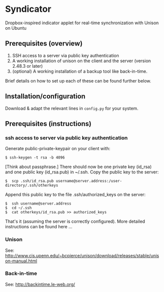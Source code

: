 # Syndicator
Dropbox-inspired indicator applet for real-time synchronization with Unison on Ubuntu 

## Prerequisites (overview)
1.  SSH access to a server via public key authentication
2.  A working installation of unison on the client and the server (version 2.48.3 or later)
3.  (optional) A working installation of a backup tool like back-in-time.

Brief details on how to set up each of these can be found further below.

## Installation/configuration

Download & adapt the relevant lines in `config.py` for your system.

## Prerequisites (instructions)
### ssh access to server via public key authentication
Generate public-private-keypair on your client with:
```
$ ssh-keygen -t rsa -b 4096
```
[Think about passphrase.]
There should now be one private key (id_rsa) and one public key (id_rsa.pub) in ~/.ssh.
Copy the public key to the server:
```
$  scp .ssh/id_rsa.pub username@server.address:/user-directory/.ssh/otherkeys
```
Append this public key to the file .ssh/authorized_keys on the server:
```
$  ssh username@server.address
$  cd ~/.ssh
$  cat otherkeys/id_rsa.pub >> authorized_keys
```
That's it (assuming the server is correctly configured).
More detailed instructions can be found here ...

### Unison
See: http://www.cis.upenn.edu/~bcpierce/unison/download/releases/stable/unison-manual.html

### Back-in-time
See: http://backintime.le-web.org/
